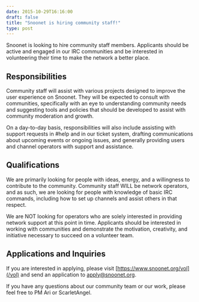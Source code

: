 ```yaml
--- 
date: 2015-10-29T16:16:00
draft: false
title: "Snoonet is hiring community staff!"
type: post
---
```


Snoonet is looking to hire community staff members.  Applicants should be active and engaged in our IRC communities and be interested in volunteering their time to make the network a better place.   

## Responsibilities 

Community staff will assist with various projects designed to improve the user experience on Snoonet.  They will be expected to consult with communities, specifically with an eye to understanding community needs and suggesting tools and policies that should be developed to assist with community moderation and growth.   

On a day-to-day basis, responsibilities will also include assisting with support requests in #help and in our ticket system, drafting communications about upcoming events or ongoing issues, and generally providing users and channel operators with support and assistance.   

## Qualifications 

We are primarily looking for people with ideas, energy, and a willingness to contribute to the community.  Community staff WILL be network operators, and as such, we are looking for people with knowledge of basic IRC commands, including how to set up channels and assist others in that respect.   

We are NOT looking for operators who are solely interested in providing network support at this point in time.  Applicants should be interested in working with communities and demonstrate the motivation, creativity, and initiative necessary to succeed on a volunteer team. 

## Applications and Inquiries 

If you are interested in applying, please visit 
[https://www.snoonet.org/vol](/vol) and send an application to [apply@snoonet.org](mailto:apply@snoonet.org).  

If you have any questions about our community team or our work, please feel free to PM Ari or ScarletAngel.